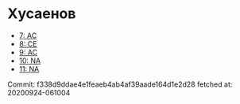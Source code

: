 # Хусаенов
- [7: AC](7.md)
- [8: CE](8.md)
- [9: AC](9.md)
- [10: NA](10.md)
- [11: NA](11.md)

Commit: f338d9ddae4e1feaeb4ab4af39aade164d1e2d28
 fetched at: 20200924-061004
